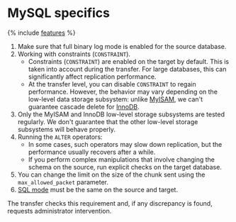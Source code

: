 # MySQL specifics

{% include [features](../../_includes/data-transfer/features-of-work.md) %}

1. Make sure that full binary log mode is enabled for the source database.
1. Working with constraints (`CONSTRAINT`).
   * Constraints (`CONSTRAINT`) are enabled on the target by default. This is taken into account during the transfer. For large databases, this can significantly affect replication performance.
   * At the transfer level, you can disable `CONSTRAINT` to regain performance. However, the behavior may vary depending on the low-level data storage subsystem: unlike [MyISAM](https://en.wikipedia.org/wiki/MyISAM), we can't guarantee cascade delete for [InnoDB](https://en.wikipedia.org/wiki/InnoDB).
1. Only the MyISAM and InnoDB low-level storage subsystems are tested regularly. We don't guarantee that the other low-level storage subsystems will behave properly.
1. Running the `ALTER` operators:
   * In some cases, such operators may slow down replication, but the performance usually recovers after a while.
   * If you perform complex manipulations that involve changing the schema on the source, run explicit checks on the target database.
1. You can change the limit on the size of the chunk sent using the `max_allowed_packet` parameter.
1. [SQL mode](https://dev.mysql.com/doc/mysql-replication-excerpt/5.6/en/replication-features-sql-mode.html) must be the same on the source and target.

The transfer checks this requirement and, if any discrepancy is found, requests administrator intervention.

